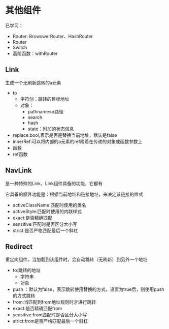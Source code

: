# 其他组件

已学习：

- Router: BrowswerRouter、HashRouter
- Router
- Switch
- 高阶函数：withRouter

## Link 

生成一个无刷新跳转的a元素

- to
  - 字符创：跳转的目标地址
  - 对象：
    - pathname:ur路径
    - search
    - hash
    - state：附加的状态信息
- replace:bool,表示是否是替换当前地址，默认是false
- innerRef:可以将内部的a元素的ref附着在传递的对象或函数参数上
- 函数
- ref函数

## NavLink

是一种特殊的Link，Link组件具备的功能，它都有

它具备的额外功能是：根据当前地址和链接地址，来决定该链接的样式

- activeClassName:匹配时使用的类名
- activeStyle:匹配时使用的内联样式
- exact:是否精确匹配
- sensitive:匹配时是否区分大小写
- strict:是否严格匹配最后一个斜杠

## Redirect

重定向组件，当加载到该组件时，会自动跳转（无刷新）到另外一个地址

- to:跳转的地址
  - 字符串
  - 对象
- push ：默认为false，表示跳转使用替换的方式，设置为true后，则使用push的方式跳转
- from:当匹配到from地址规则时才进行跳转
- exact:是否精确匹配from
- sensitive:from匹配时是否区分大小写
- strict:from是否严格匹配最后一个斜杠
